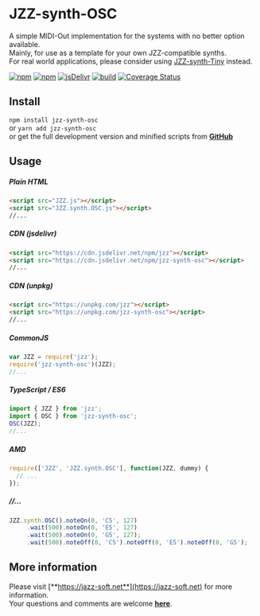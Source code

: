 # JZZ-synth-OSC
A simple MIDI-Out implementation for the systems with no better option available.  
Mainly, for use as a template for your own JZZ-compatible synths.  
For real world applications,
please consider using [JZZ-synth-Tiny](https://www.npmjs.com/package/jzz-synth-tiny) instead.

[![npm](https://img.shields.io/npm/v/jzz-synth-osc.svg)](https://www.npmjs.com/package/jzz-synth-osc)
[![npm](https://img.shields.io/npm/dt/jzz-synth-osc.svg)](https://www.npmjs.com/package/jzz-synth-osc)
[![jsDelivr](https://data.jsdelivr.com/v1/package/npm/jzz-synth-osc/badge)](https://www.jsdelivr.com/package/npm/jzz-synth-osc)
[![build](https://github.com/jazz-soft/JZZ-synth-OSC/actions/workflows/build.yml/badge.svg)](https://github.com/jazz-soft/JZZ-synth-OSC/actions)
[![Coverage Status](https://coveralls.io/repos/github/jazz-soft/JZZ-synth-OSC/badge.svg?branch=master)](https://coveralls.io/github/jazz-soft/JZZ-synth-OSC?branch=master)

## Install

`npm install jzz-synth-osc`  
or `yarn add jzz-synth-osc`  
or get the full development version and minified scripts from [**GitHub**](https://github.com/jazz-soft/JZZ-synth-OSC)

## Usage

##### Plain HTML

```html
<script src="JZZ.js"></script>
<script src="JZZ.synth.OSC.js"></script>
//...
```

##### CDN (jsdelivr)

```html
<script src="https://cdn.jsdelivr.net/npm/jzz"></script>
<script src="https://cdn.jsdelivr.net/npm/jzz-synth-osc"></script>
//...
```

##### CDN (unpkg)

```html
<script src="https://unpkg.com/jzz"></script>
<script src="https://unpkg.com/jzz-synth-osc"></script>
//...
```

##### CommonJS

```js
var JZZ = require('jzz');
require('jzz-synth-osc')(JZZ);
//...
```

##### TypeScript / ES6

```ts
import { JZZ } from 'jzz';
import { OSC } from 'jzz-synth-osc';
OSC(JZZ);
//...
```

##### AMD

```js
require(['JZZ', 'JZZ.synth.OSC'], function(JZZ, dummy) {
  // ...
});
```

##### //...

```js
JZZ.synth.OSC().noteOn(0, 'C5', 127)
     .wait(500).noteOn(0, 'E5', 127)
     .wait(500).noteOn(0, 'G5', 127);
     .wait(500).noteOff(0, 'C5').noteOff(0, 'E5').noteOff(0, 'G5');
```

## More information

Please visit [**https://jazz-soft.net**](https://jazz-soft.net) for more information.  
Your questions and comments are welcome [**here**](https://jazz-soft.org).
